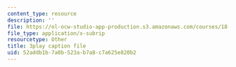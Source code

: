 ```yaml
---
content_type: resource
description: ''
file: https://ol-ocw-studio-app-production.s3.amazonaws.com/courses/18-01sc-single-variable-calculus-fall-2010/52addb1b7a0b523ab7a8c7a625e820b2_zUEuKrxgHws.vtt
file_type: application/x-subrip
resourcetype: Other
title: 3play caption file
uid: 52addb1b-7a0b-523a-b7a8-c7a625e820b2
---
```

